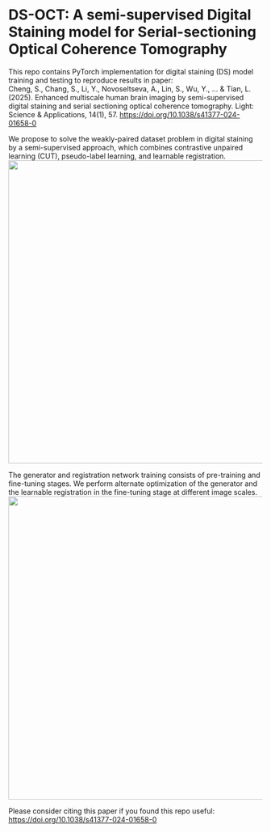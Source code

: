 # DS-OCT: A semi-supervised Digital Staining model for Serial-sectioning Optical Coherence Tomography
This repo contains PyTorch implementation for digital staining (DS) model training and testing to reproduce results in paper:\
Cheng, S., Chang, S., Li, Y., Novoseltseva, A., Lin, S., Wu, Y., ... & Tian, L. (2025). Enhanced multiscale human brain imaging by semi-supervised digital staining and serial sectioning optical coherence tomography. Light: Science & Applications, 14(1), 57. 
https://doi.org/10.1038/s41377-024-01658-0

We propose to solve the weakly-paired dataset problem in digital staining by a semi-supervised approach, which combines contrastive unpaired learning (CUT), pseudo-label learning, and learnable registration.\
<img src="https://github.com/user-attachments/assets/8216efdc-35f5-44c0-a64b-144e660a2625"  width="600" />

The generator and registration network training consists of pre-training and fine-tuning stages. We perform alternate optimization of the generator and the learnable registration in the fine-tuning stage at different image scales.\
<img src="https://github.com/user-attachments/assets/7a7daa61-c03d-4de5-b155-410992502359"  width="600" />

Please consider citing this paper if you found this repo useful: https://doi.org/10.1038/s41377-024-01658-0
